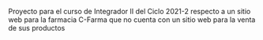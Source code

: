 Proyecto para el curso de Integrador II del Ciclo 2021-2 respecto a un sitio web para la farmacia C-Farma que no cuenta con un sitio web para la venta de sus productos
